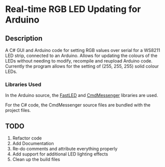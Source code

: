 # Real-time RGB LED Updating for Arduino

## Description

A C# GUI and Arduino code for setting RGB values over serial for a WS8211 LED strip, connected to an Arduino. Allows for updating the colours of the LEDs without needing to modify, recompile and reupload Arduino code. Currently the program allows for the setting of (255, 255, 255) solid colour LEDs.

### Libraries Used

In the Arduino source, the [FastLED](http://fastled.io/) and [CmdMessenger](https://github.com/thijse/Arduino-CmdMessenger) libraries are used.

For the C# code, the CmdMessenger source files are bundled with the project files.

## TODO

1. Refactor code
2. Add Documentation
3. Re-do comments and attribute everything properly
4. Add support for additional LED lighting effects
5. Clean up the build files
